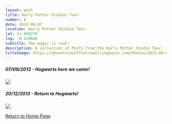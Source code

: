```yaml
---
layout: post
title: Harry Potter Studios Tour
number: 6
date: 2013-09-07
location: Harry Potter Studios Tour
lat: 51.690278
lng: -0.419046
subtitle: The magic is real!
description: A collection of Posts from the Harry Potter Studio Tour
titleImage: https://adventuresofthetravellingtwins.com/Photos/2013-09-07-HarryPotter/thumb-min.JPG
---
```


<h5>07/09/2013 - Hogwarts here we come!</h5>
<a target="_blank" href="https://adventuresofthetravellingtwins.com/subposts/HarryPotterMum"><img src="https://adventuresofthetravellingtwins.com/Photos/2013-09-07-HarryPotter/cover-min.JPG" class="image3"></a>

<h5>20/12/2013 - Return to Hogwarts!</h5>
<a target="_blank" href="https://adventuresofthetravellingtwins.com/subposts/HarryPotterLouise"><img src="https://adventuresofthetravellingtwins.com/Photos/2013-12-20-HarryPotterPart2/cover-min.JPG" class="image3"></a>

<a href="https://adventuresofthetravellingtwins.com/">Return to Home Page</a>
